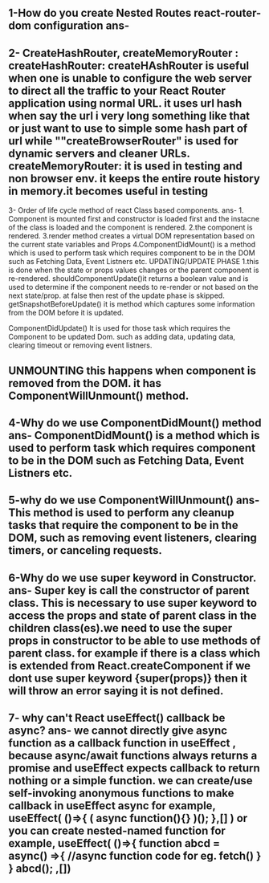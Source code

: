 1-How do you create Nested Routes react-router-dom configuration
ans-
--------------------------------------------------------------------
2- CreateHashRouter, createMemoryRouter :
createHashRouter: createHAshRouter is useful when one is unable to configure the web server to direct all the traffic to your React Router application using normal URL.
it uses url hash when say the url i very long something like that or just want to use to simple some hash part of url 
while ""createBrowserRouter" is used for dynamic servers and cleaner URLs.
createMemoryRouter: it is used in testing and non browser env. it keeps the entire route history in memory.it becomes useful in testing
----------------------------------------------------------------------
3-  Order of life cycle method of react Class based components.
ans- 1. Component is mounted first and constructor is loaded first and the instacne of the class is loaded and the component is rendered.
2.the component is rendered.
3.render method creates a virtual DOM representation based on the current state variables and Props
4.ComponentDidMount() is a method which is used to perform task which requires component to be in the DOM such as Fetching Data, Event Listners etc.
UPDATING/UPDATE PHASE
1.this is done when the state or props values changes or the parent component is re-rendered.
shouldComponentUpdate()it returns a boolean value and is used to determine if the component needs to re-render or not based on the next state/prop. at false then rest of the update phase is skipped.
getSnapshotBeforeUpdate() it is method which captures some information from the DOM before it is updated.

ComponentDidUpdate() It is used for those task which requires the Component to be updated Dom. such as adding data, updating data, clearing timeout or removing event listners.

UNMOUNTING 
this happens when component is removed from the DOM.
it has ComponentWillUnmount() method.
------------------------------------------------------------
4-Why do we use ComponentDidMount() method
ans- ComponentDidMount() is a method which is used to perform task which requires component to be in the DOM such as Fetching Data, Event Listners etc.
--------------------------------------------------------------
5-why do we use ComponentWillUnmount()
ans- This method is used to perform any cleanup tasks that require the component to be in the DOM, such as removing event listeners, clearing timers, or canceling requests.
--------------------------------------------------------------
6-Why do we use super keyword in Constructor.
ans- Super key is call the constructor of parent class. This is necessary to use super keyword to access the props and state of parent class in the children class(es).we need to use the super props in constructor to be able to use methods of parent class. for example if there is a class which is extended from React.createComponent if we dont use super keyword {super(props)} then it will throw an error saying it is not defined.
-----------------------------------------------------------------
7- why can't React useEffect() callback be async?
ans- we cannot directly give async function as a callback function in useEffect , because async/await functions always returns a promise and useEffect expects callback to return nothing or a simple function.
we can create/use self-invoking anonymous functions to make callback in useEffect async
for example,
useEffect(
    ()=>{
        (
            async function(){}
        )();
    },[]
) 
or you can create nested-named function
for example, 
useEffect(
    ()=>{
        function abcd = async() =>{
            //async function code for eg. fetch()
        }
    }
    abcd();
,[])
---------------------------------------------------------------------------